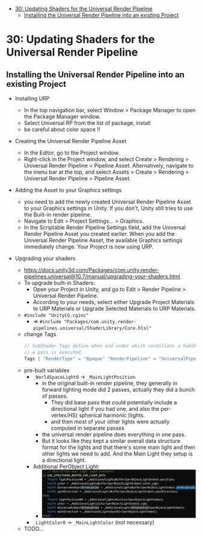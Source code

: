 [](...menustart)

- [30: Updating Shaders for the Universal Render Pipeline](#1221b919303342ecbe5a4d6de56b7258)
    - [Installing the Universal Render Pipeline into an existing Project](#720d4e1a106053b43ee949ada1c5aee4)

[](...menuend)


<h2 id="1221b919303342ecbe5a4d6de56b7258"></h2>

# 30: Updating Shaders for the Universal Render Pipeline

<h2 id="720d4e1a106053b43ee949ada1c5aee4"></h2>

## Installing the Universal Render Pipeline into an existing Project

- Installing URP
    - In the top navigation bar, select Window > Package Manager to open the Package Manager window.
    - Select Universal RP from the list of package, install
    - be careful about color space !!

- Creating the Universal Render Pipeline Asset
    - In the Editor, go to the Project window.
    - Right-click in the Project window, and select Create > Rendering > Universal Render Pipeline > Pipeline Asset. Alternatively, navigate to the menu bar at the top, and select Assets > Create > Rendering > Universal Render Pipeline > Pipeline Asset.

- Adding the Asset to your Graphics settings
    - you need to add the newly created Universal Render Pipeline Asset to your Graphics settings in Unity. If you don't, Unity still tries to use the Built-in render pipeline.
    - Navigate to Edit > Project Settings... > Graphics.
    - In the Scriptable Render Pipeline Settings field, add the Universal Render Pipeline Asset you created earlier. When you add the Universal Render Pipeline Asset, the available Graphics settings immediately change. Your Project is now using URP.

- Upgrading your shaders
    - https://docs.unity3d.com/Packages/com.unity.render-pipelines.universal@10.7/manual/upgrading-your-shaders.html
    - To upgrade built-in Shaders:
        - Open your Project in Unity, and go to Edit > Render Pipeline > Universal Render Pipeline.
        - According to your needs, select either Upgrade Project Materials to URP Materials or Upgrade Selected Materials to URP Materials.
    - `#include "UnityCG.cginc"`
        - => `#include "Packages/com.unity.render-pipelines.universal/ShaderLibrary/Core.hlsl"`
    - change Tags
        ```c
        // SubShader Tags define when and under which conditions a SubShader block or
        // a pass is executed.
        Tags { "RenderType" = "Opaque" "RenderPipeline" = "UniversalPipeline" }
        ```
    - pre-built variables
        - `_WorldSpaceLight0` -> `_MainLightPosition`
            - in the original built-in render pipeline, they generally in forward lighting mode did 2 passes, actually they did a bunch of passes. 
                - They did base pass that could potentially include a directional light if you had one, and also the per-vertex/HS( spherical harmonic  )lights.
                - and then most of your other lights were actually computed in separate passes
            - the universal render pipeline does everything in one pass. 
            - But it looks like they kept a similar overall data structure format for the lights and that there's some main light and then other lights we need to add. And the Main Light they setup is a directional light.
        - Additional PerObject Light:
            - ![](../imgs/gpu_urp_additional_light.png)
        - `_LightColor0` -> `_MainLightColor` (not necessary)
    - TODO...

